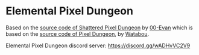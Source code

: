 # Elemental Pixel Dungeon

Based on the [source code of Shattered Pixel Dungeon](https://github.com/00-Evan/shattered-pixel-dungeon) by [00-Evan](https://github.com/00-Evan) which is based on the [source code of Pixel Dungeon](https://github.com/00-Evan/pixel-dungeon-gradle), by [Watabou](https://www.watabou.ru).

Elemental Pixel Dungeon discord server: https://discord.gg/wADHvVC2V9
